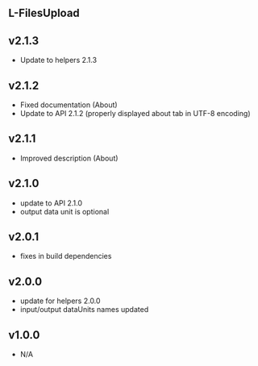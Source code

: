 L-FilesUpload
----------

v2.1.3
---
* Update to helpers 2.1.3

v2.1.2
---
* Fixed documentation (About)
* Update to API 2.1.2 (properly displayed about tab in UTF-8 encoding)

v2.1.1
---
* Improved description (About)

v2.1.0
---
* update to API 2.1.0
* output data unit is optional

v2.0.1
---
* fixes in build dependencies

v2.0.0
---
* update for helpers 2.0.0
* input/output dataUnits names updated

v1.0.0
---
* N/A